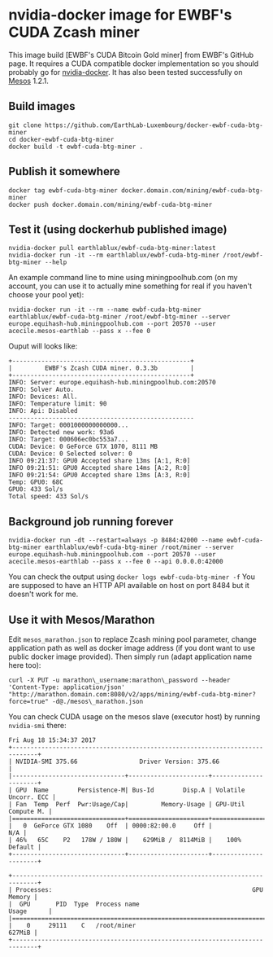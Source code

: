 # nvidia-docker image for EWBF's CUDA Zcash miner

This image build [EWBF's CUDA Bitcoin Gold miner] from EWBF's GitHub page.
It requires a CUDA compatible docker implementation so you should probably go
for [nvidia-docker].
It has also been tested successfully on [Mesos] 1.2.1.

## Build images

```
git clone https://github.com/EarthLab-Luxembourg/docker-ewbf-cuda-btg-miner
cd docker-ewbf-cuda-btg-miner
docker build -t ewbf-cuda-btg-miner .
```

## Publish it somewhere

```
docker tag ewbf-cuda-btg-miner docker.domain.com/mining/ewbf-cuda-btg-miner
docker push docker.domain.com/mining/ewbf-cuda-btg-miner
```

## Test it (using dockerhub published image)

```
nvidia-docker pull earthlablux/ewbf-cuda-btg-miner:latest
nvidia-docker run -it --rm earthlablux/ewbf-cuda-btg-miner /root/ewbf-btg-miner --help
```

An example command line to mine using miningpoolhub.com (on my account, you can use it to actually mine something for real if you haven't choose your pool yet):
```
nvidia-docker run -it --rm --name ewbf-cuda-btg-miner earthlablux/ewbf-cuda-btg-miner /root/ewbf-btg-miner --server europe.equihash-hub.miningpoolhub.com --port 20570 --user acecile.mesos-earthlab --pass x --fee 0
```

Ouput will looks like:
```
+-------------------------------------------------+
|         EWBF's Zcash CUDA miner. 0.3.3b         |
+-------------------------------------------------+
INFO: Server: europe.equihash-hub.miningpoolhub.com:20570
INFO: Solver Auto.
INFO: Devices: All.
INFO: Temperature limit: 90
INFO: Api: Disabled
---------------------------------------------------
INFO: Target: 0001000000000000...
INFO: Detected new work: 93a6
INFO: Target: 000606ec0bc553a7...
CUDA: Device: 0 GeForce GTX 1070, 8111 MB
CUDA: Device: 0 Selected solver: 0
INFO 09:21:37: GPU0 Accepted share 13ms [A:1, R:0]
INFO 09:21:51: GPU0 Accepted share 14ms [A:2, R:0]
INFO 09:21:54: GPU0 Accepted share 13ms [A:3, R:0]
Temp: GPU0: 68C 
GPU0: 433 Sol/s 
Total speed: 433 Sol/s
```

## Background job running forever

```
nvidia-docker run -dt --restart=always -p 8484:42000 --name ewbf-cuda-btg-miner earthlablux/ewbf-cuda-btg-miner /root/miner --server europe.equihash-hub.miningpoolhub.com --port 20570 --user acecile.mesos-earthlab --pass x --fee 0 --api 0.0.0.0:42000
```

You can check the output using `docker logs ewbf-cuda-btg-miner -f` 
You are supposed to have an HTTP API available on host on port 8484 but it doesn't work for me.


## Use it with Mesos/Marathon

Edit `mesos_marathon.json` to replace Zcash mining pool parameter, change application path as well as docker image address (if you dont want to use public docker image provided).
Then simply run (adapt application name here too):

```
curl -X PUT -u marathon\_username:marathon\_password --header 'Content-Type: application/json' "http://marathon.domain.com:8080/v2/apps/mining/ewbf-cuda-btg-miner?force=true" -d@./mesos\_marathon.json
```

You can check CUDA usage on the mesos slave (executor host) by running `nvidia-smi` there:

```
Fri Aug 18 15:34:37 2017       
+-----------------------------------------------------------------------------+
| NVIDIA-SMI 375.66                 Driver Version: 375.66                    |
|-------------------------------+----------------------+----------------------+
| GPU  Name        Persistence-M| Bus-Id        Disp.A | Volatile Uncorr. ECC |
| Fan  Temp  Perf  Pwr:Usage/Cap|         Memory-Usage | GPU-Util  Compute M. |
|===============================+======================+======================|
|   0  GeForce GTX 1080    Off  | 0000:82:00.0     Off |                  N/A |
| 46%   65C    P2   178W / 180W |    629MiB /  8114MiB |    100%      Default |
+-------------------------------+----------------------+----------------------+
                                                                               
+-----------------------------------------------------------------------------+
| Processes:                                                       GPU Memory |
|  GPU       PID  Type  Process name                               Usage      |
|=============================================================================|
|    0     29111    C   /root/miner                                    627MiB |
+-----------------------------------------------------------------------------+
```

[EWBF's CUDA Zcash miner]: https://bitcointalk.org/index.php?topic=1707546.0
[nvidia-docker]: https://github.com/NVIDIA/nvidia-docker
[Mesos]: http://mesos.apache.org/documentation/latest/gpu-support/
